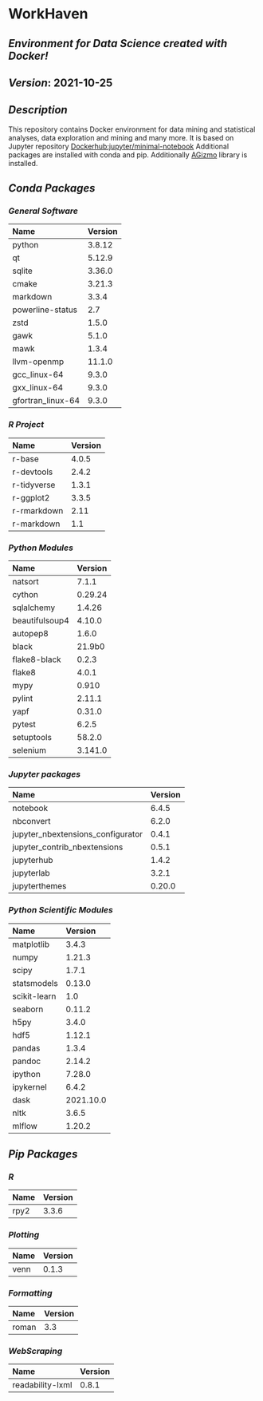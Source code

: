 
# WorkHaven

## _Environment for Data Science created with Docker!_

## _Version_: 2021-10-25

## _Description_

This repository contains Docker environment for data mining and statistical analyses, data exploration and mining and many more. It is based on Jupyter
repository
 [Dockerhub:jupyter/minimal-notebook](https://hub.docker.com/r/jupyter/minimal-notebook/)
Additional packages are installed with conda and pip.
Additionally [AGizmo](https://github.com/grzadr/agizmo) library is installed.

## _Conda Packages_

### _General Software_

|      Name      |     Version     |
|:---------------|:----------------|
|python|3.8.12|
|qt|5.12.9|
|sqlite|3.36.0|
|cmake|3.21.3|
|markdown|3.3.4|
|powerline-status|2.7|
|zstd|1.5.0|
|gawk|5.1.0|
|mawk|1.3.4|
|llvm-openmp|11.1.0|
|gcc_linux-64|9.3.0|
|gxx_linux-64|9.3.0|
|gfortran_linux-64|9.3.0|

### _R Project_

|      Name      |     Version     |
|:---------------|:----------------|
|r-base|4.0.5|
|r-devtools|2.4.2|
|r-tidyverse|1.3.1|
|r-ggplot2|3.3.5|
|r-rmarkdown|2.11|
|r-markdown|1.1|

### _Python Modules_

|      Name      |     Version     |
|:---------------|:----------------|
|natsort|7.1.1|
|cython|0.29.24|
|sqlalchemy|1.4.26|
|beautifulsoup4|4.10.0|
|autopep8|1.6.0|
|black|21.9b0|
|flake8-black|0.2.3|
|flake8|4.0.1|
|mypy|0.910|
|pylint|2.11.1|
|yapf|0.31.0|
|pytest|6.2.5|
|setuptools|58.2.0|
|selenium|3.141.0|

### _Jupyter packages_

|      Name      |     Version     |
|:---------------|:----------------|
|notebook|6.4.5|
|nbconvert|6.2.0|
|jupyter_nbextensions_configurator|0.4.1|
|jupyter_contrib_nbextensions|0.5.1|
|jupyterhub|1.4.2|
|jupyterlab|3.2.1|
|jupyterthemes|0.20.0|

### _Python Scientific Modules_

|      Name      |     Version     |
|:---------------|:----------------|
|matplotlib|3.4.3|
|numpy|1.21.3|
|scipy|1.7.1|
|statsmodels|0.13.0|
|scikit-learn|1.0|
|seaborn|0.11.2|
|h5py|3.4.0|
|hdf5|1.12.1|
|pandas|1.3.4|
|pandoc|2.14.2|
|ipython|7.28.0|
|ipykernel|6.4.2|
|dask|2021.10.0|
|nltk|3.6.5|
|mlflow|1.20.2|

## _Pip Packages_

### _R_

|      Name      |     Version     |
|:---------------|:----------------|
|rpy2|3.3.6|

### _Plotting_

|      Name      |     Version     |
|:---------------|:----------------|
|venn|0.1.3|

### _Formatting_

|      Name      |     Version     |
|:---------------|:----------------|
|roman|3.3|

### _WebScraping_

|      Name      |     Version     |
|:---------------|:----------------|
|readability-lxml|0.8.1|

